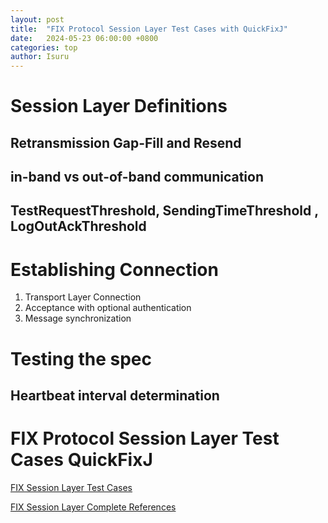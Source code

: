 ```yaml
---
layout: post
title:  "FIX Protocol Session Layer Test Cases with QuickFixJ"
date:   2024-05-23 06:00:00 +0800
categories: top
author: Isuru
---
```


# Session Layer Definitions 

## Retransmission Gap-Fill and Resend

## in-band vs out-of-band communication

## TestRequestThreshold, SendingTimeThreshold , LogOutAckThreshold

# Establishing Connection 

1. Transport Layer Connection
2. Acceptance with optional authentication
3. Message synchronization 


# Testing the spec

## Heartbeat interval determination


# FIX Protocol Session Layer Test Cases QuickFixJ

[FIX Session Layer Test Cases](https://www.fixtrading.org/standards/fix-session-layer/)

[FIX Session Layer Complete References](https://www.fixtrading.org/standards/fix-session-layer-online/)
